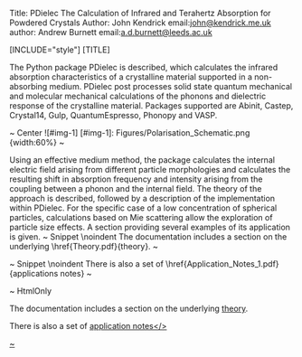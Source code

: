 Title: PDielec The Calculation of Infrared and Terahertz Absorption for Powdered Crystals
Author: John Kendrick
email:john@kendrick.me.uk
author: Andrew Burnett
email:a.d.burnett@leeds.ac.uk

[INCLUDE="style"]
[TITLE]

The Python package PDielec is described, which calculates the infrared absorption characteristics of a crystalline material supported in a non-absorbing medium. PDielec post processes solid state quantum mechanical and molecular mechanical calculations of the phonons and dielectric response of the crystalline material. Packages supported are Abinit, Castep, Crystal14, Gulp, QuantumEspresso, Phonopy and VASP. 

~ Center
![#img-1]
[#img-1]: Figures/Polarisation_Schematic.png {width:60%}
~

Using an effective medium method, the package calculates the internal electric field arising from different particle morphologies and calculates the resulting shift in absorption frequency and intensity arising from the coupling between a phonon and the internal field. The theory of the approach is described, followed by a description of the implementation within PDielec. For the specific case of a low concentration of spherical particles, calculations based on Mie scattering allow the exploration of particle size effects. A section providing several examples of its application is given.
~ Snippet
\noindent The documentation includes a section on the underlying \href{Theory.pdf}{theory}.
~

~ Snippet
\noindent There is also a set of \href{Application_Notes_1.pdf}{applications notes}
~

~ HtmlOnly
<div>
The documentation includes a section on the underlying <a href="Theory.html">theory</a>.

There is also a set of 
<a href="Application_Notes_1.html">application notes</\>
</div>
~
